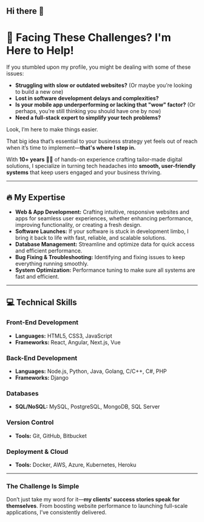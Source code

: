 ## Hi there 👋

# 🎉 Facing These Challenges? I'm Here to Help!

If you stumbled upon my profile, you might be dealing with some of these issues:

- **Struggling with slow or outdated websites?** (Or maybe you’re looking to build a new one)
- **Lost in software development delays and complexities?**
- **Is your mobile app underperforming or lacking that "wow" factor?** (Or perhaps, you’re still thinking you should have one by now)
- **Need a full-stack expert to simplify your tech problems?**

Look, I’m here to make things easier.

That big idea that’s essential to your business strategy yet feels out of reach when it’s time to implement—**that's where I step in.**


With **10+ years** 👨‍💻 of hands-on experience crafting tailor-made digital solutions, I specialize in turning tech headaches into **smooth, user-friendly systems** that keep users engaged and your business thriving.

---

## 🔥 My Expertise
- **Web & App Development:** Crafting intuitive, responsive websites and apps for seamless user experiences, whether enhancing performance, improving functionality, or creating a fresh design.
- **Software Launches:** If your software is stuck in development limbo, I bring it back to life with fast, reliable, and scalable solutions.
- **Database Management:** Streamline and optimize data for quick access and efficient performance.
- **Bug Fixing & Troubleshooting:** Identifying and fixing issues to keep everything running smoothly.
- **System Optimization:** Performance tuning to make sure all systems are fast and efficient.

---

## 💻 Technical Skills
### Front-End Development
- **Languages:** HTML5, CSS3, JavaScript
- **Frameworks:** React, Angular, Next.js, Vue

### Back-End Development
- **Languages:** Node.js, Python, Java, Golang, C/C++, C#, PHP
- **Frameworks:** Django

### Databases
- **SQL/NoSQL:** MySQL, PostgreSQL, MongoDB, SQL Server

### Version Control
- **Tools:** Git, GitHub, Bitbucket

### Deployment & Cloud
- **Tools:** Docker, AWS, Azure, Kubernetes, Heroku

---

### The Challenge Is Simple
Don’t just take my word for it—**my clients’ success stories speak for themselves**. From boosting website performance to launching full-scale applications, I’ve consistently delivered.


